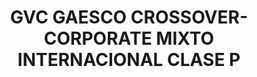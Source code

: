 ---
layout: fund
title: GVC GAESCO CROSSOVER-CORPORATE MIXTO INTERNACIONAL CLASE P
isin: ES0143562256
---